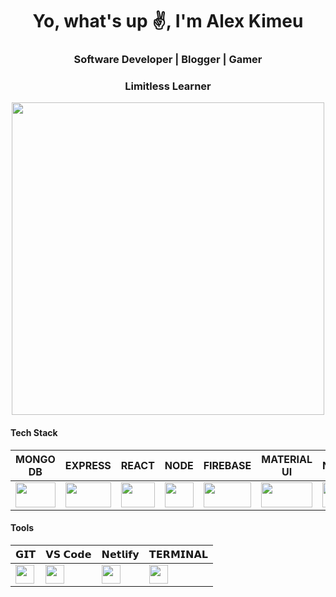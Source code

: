 <p align="center">
  <i class="fas fa-html"></i>
</p>

<h1 align="center">Yo, what's up ✌️, I'm Alex Kimeu</h1>
<h3 align="center">Software Developer | Blogger | Gamer</h3>
<h3 align="center">Limitless Learner</h3>
<div align="center">
<img src="https://github-readme-stats.vercel.app/api/?username=alexkimeu0&count_private=true&show_icons=true&theme=cobalt" style="height: 500px;" />
</div>



<h4>Tech Stack</h4>
<table>
<thead>
<tr>
<th>MONGO DB</th>
<th>EXPRESS</th>
<th>REACT</th>
<th>NODE</th>
<th>FIREBASE</th>
<th>MATERIAL UI</th>  
<th>NPM</th>
<th>JAVASCRIPT</th>
<th>PYTHON</th>  
<th>LARAVEL</th>  
</tr>
</thead>
<tbody>
<tr>
  
<td><a target="_blank" rel="noopener noreferrer" href="https://media.glassdoor.com/sql/433703/mongodb-squarelogo-1564695792753.png"><img width="100%" height="40px" src="https://media.glassdoor.com/sql/433703/mongodb-squarelogo-1564695792753.png" data-canonical-src="https://cdn.svgporn.com/logos/html-5.svg" style="max-width:100%;"></a></td>


<td><a target="_blank" rel="noopener noreferrer" href="https://i.morioh.com/8c8203b86e.png"><img height="40px" width="100%" src="https://i.morioh.com/8c8203b86e.png" data-canonical-src="https://cdn.svgporn.com/logos/css-3.svg" style="max-width:100%;"></a></td>


<td><a target="_blank" rel="noopener noreferrer" href="https://miro.medium.com/max/700/1*YePVzjkjsadOqzQ03wl5kA.png"><img height="40px" width="100%" src="https://miro.medium.com/max/700/1*YePVzjkjsadOqzQ03wl5kA.png" data-canonical-src="https://cdn.svgporn.com/logos/sass.svg" style="max-width:100%;"></a></td>


<td><a target="_blank" rel="noopener noreferrer" href="https://upload.wikimedia.org/wikipedia/commons/d/d9/Node.js_logo.svg"><img height="40px" width="100%" src="https://upload.wikimedia.org/wikipedia/commons/d/d9/Node.js_logo.svg" data-canonical-src="https://cdn.svgporn.com/logos/bootstrap.svg" style="max-width:100%;"></a></td>


<td><a target="_blank" rel="noopener noreferrer" href="https://firebase.google.com/images/brand-guidelines/logo-logomark.png"><img height="40px" width="100%" src="https://firebase.google.com/images/brand-guidelines/logo-logomark.png" data-canonical-src="https://cdn.svgporn.com/logos/bootstrap.svg" style="max-width:100%;"></a></td>


<td><a target="_blank" rel="noopener noreferrer" href="https://material-ui.com/static/logo_raw.svg"><img height="40px" width="100%" src="https://material-ui.com/static/logo_raw.svg" data-canonical-src="https://cdn.svgporn.com/logos/tailwindcss-icon.svg" style="max-width:100%;"></a></td>

<td><a target="_blank" rel="noopener noreferrer" href="https://camo.githubusercontent.com/a2a5e429e6c4896eb02161f0c7162989f012ded4/68747470733a2f2f63646e2e737667706f726e2e636f6d2f6c6f676f732f6e706d2e737667"><img height="40px" width="100%" src="https://camo.githubusercontent.com/a2a5e429e6c4896eb02161f0c7162989f012ded4/68747470733a2f2f63646e2e737667706f726e2e636f6d2f6c6f676f732f6e706d2e737667" data-canonical-src="https://cdn.svgporn.com/logos/tailwindcss-icon.svg" style="max-width:100%;"></a></td>

<td><a target="_blank" rel="noopener noreferrer" href="https://camo.githubusercontent.com/1beeb3d21bd0b20daeae02856eaf2b301846fb07/68747470733a2f2f63646e2e737667706f726e2e636f6d2f6c6f676f732f6a6176617363726970742e737667"><img height="40px" width="100%" src="https://camo.githubusercontent.com/1beeb3d21bd0b20daeae02856eaf2b301846fb07/68747470733a2f2f63646e2e737667706f726e2e636f6d2f6c6f676f732f6a6176617363726970742e737667" data-canonical-src="https://cdn.svgporn.com/logos/tailwindcss-icon.svg" style="max-width:100%;"></a></td>

<td><a target="_blank" rel="noopener noreferrer" href="https://upload.wikimedia.org/wikipedia/commons/c/c3/Python-logo-notext.svg"><img height="40px" width="100%" src="https://upload.wikimedia.org/wikipedia/commons/c/c3/Python-logo-notext.svg" data-canonical-src="https://cdn.svgporn.com/logos/npm.svg" style="max-width:100%;"></a></td>


<td><a target="_blank" rel="noopener noreferrer" href="https://upload.wikimedia.org/wikipedia/commons/thumb/9/9a/Laravel.svg/220px-Laravel.svg.png"><img height="40px" width="100%" src="https://upload.wikimedia.org/wikipedia/commons/thumb/9/9a/Laravel.svg/220px-Laravel.svg.png" data-canonical-src="https://cdn.svgporn.com/logos/javascript.svg" style="max-width:100%;"></a></td>


</tr>
</tbody>
</table> 

<h4>Tools</h4>
<table>
<thead>
<tr>
<th>𝗚𝗜𝗧</th>
<th>𝗩𝗦 𝗖𝗼𝗱𝗲</th>
<th>𝗡𝗲𝘁𝗹𝗶𝗳𝘆</th>
<th>𝗧𝗘𝗥𝗠𝗜𝗡𝗔𝗟</th>
</tr>
</thead>
<tbody>
<tr>
<td><a target="_blank" rel="noopener noreferrer" href="https://camo.githubusercontent.com/16e0e29371391eee11534920fc26afe3b21ac795/68747470733a2f2f63646e2e737667706f726e2e636f6d2f6c6f676f732f6769742d69636f6e2e737667"><img height="30px" src="https://camo.githubusercontent.com/16e0e29371391eee11534920fc26afe3b21ac795/68747470733a2f2f63646e2e737667706f726e2e636f6d2f6c6f676f732f6769742d69636f6e2e737667" data-canonical-src="https://cdn.svgporn.com/logos/git-icon.svg" style="max-width:100%;"></a></td>
  
<td><a target="_blank" rel="noopener noreferrer" href="https://camo.githubusercontent.com/6bdf06db9f84d12599cdedc3007455513a1f03b4/68747470733a2f2f63646e2e737667706f726e2e636f6d2f6c6f676f732f76697375616c2d73747564696f2d636f64652e737667"><img height="30px" src="https://camo.githubusercontent.com/6bdf06db9f84d12599cdedc3007455513a1f03b4/68747470733a2f2f63646e2e737667706f726e2e636f6d2f6c6f676f732f76697375616c2d73747564696f2d636f64652e737667" data-canonical-src="https://cdn.svgporn.com/logos/visual-studio-code.svg" style="max-width:100%;"></a></td>
<td><a target="_blank" rel="noopener noreferrer" href="https://camo.githubusercontent.com/3596548ba6ba52d0a41e216323dd9d78412f9db9/68747470733a2f2f63646e2e737667706f726e2e636f6d2f6c6f676f732f6e65746c6966792e737667"><img height="30px" src="https://camo.githubusercontent.com/3596548ba6ba52d0a41e216323dd9d78412f9db9/68747470733a2f2f63646e2e737667706f726e2e636f6d2f6c6f676f732f6e65746c6966792e737667" data-canonical-src="https://cdn.svgporn.com/logos/netlify.svg" style="max-width:100%;"></a></td>
<td><a target="_blank" rel="noopener noreferrer" href="https://camo.githubusercontent.com/538f4241b5bed4cfa3f8a1fbc68a6b15fbda3f8c/68747470733a2f2f63646e2e737667706f726e2e636f6d2f6c6f676f732f7465726d696e616c2e737667"><img height="30px" src="https://camo.githubusercontent.com/538f4241b5bed4cfa3f8a1fbc68a6b15fbda3f8c/68747470733a2f2f63646e2e737667706f726e2e636f6d2f6c6f676f732f7465726d696e616c2e737667" data-canonical-src="https://cdn.svgporn.com/logos/terminal.svg" style="max-width:100%;"></a></td>
</tr>
</tbody>
</table>

</div>
